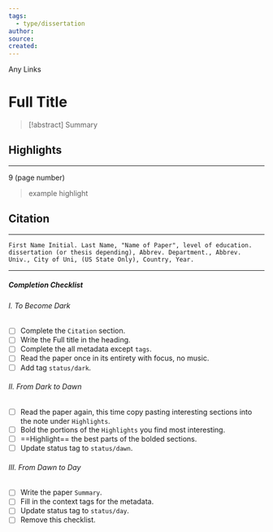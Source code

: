 ```yaml
---
tags:
  - type/dissertation
author: 
source: 
created:
---
```

Any Links
# Full Title

> [!abstract] Summary
## Highlights
---
9 (page number)
> example highlight
## Citation
---
```
First Name Initial. Last Name, "Name of Paper", level of education. dissertation (or thesis depending), Abbrev. Department., Abbrev. Univ., City of Uni, (US State Only), Country, Year.
```
---
##### Completion Checklist
###### I. To Become Dark
- [ ] Complete the `Citation` section.
- [ ] Write the Full title in the heading.
- [ ] Complete the all metadata except `tags`.
- [ ] Read the paper once in its entirety with focus, no music.
- [ ] Add tag `status/dark`.
###### II. From Dark to Dawn
- [ ] Read the paper again, this time copy pasting interesting sections into the note under `Highlights`.
- [ ] Bold the portions of the `Highlights` you find most interesting.
- [ ] ==Highlight== the best parts of the bolded sections.
- [ ] Update status tag to `status/dawn`.
###### III. From Dawn to Day
- [ ] Write the paper `Summary`.
- [ ] Fill in the context tags for the metadata.
- [ ] Update status tag to `status/day`.
- [ ] Remove this checklist.